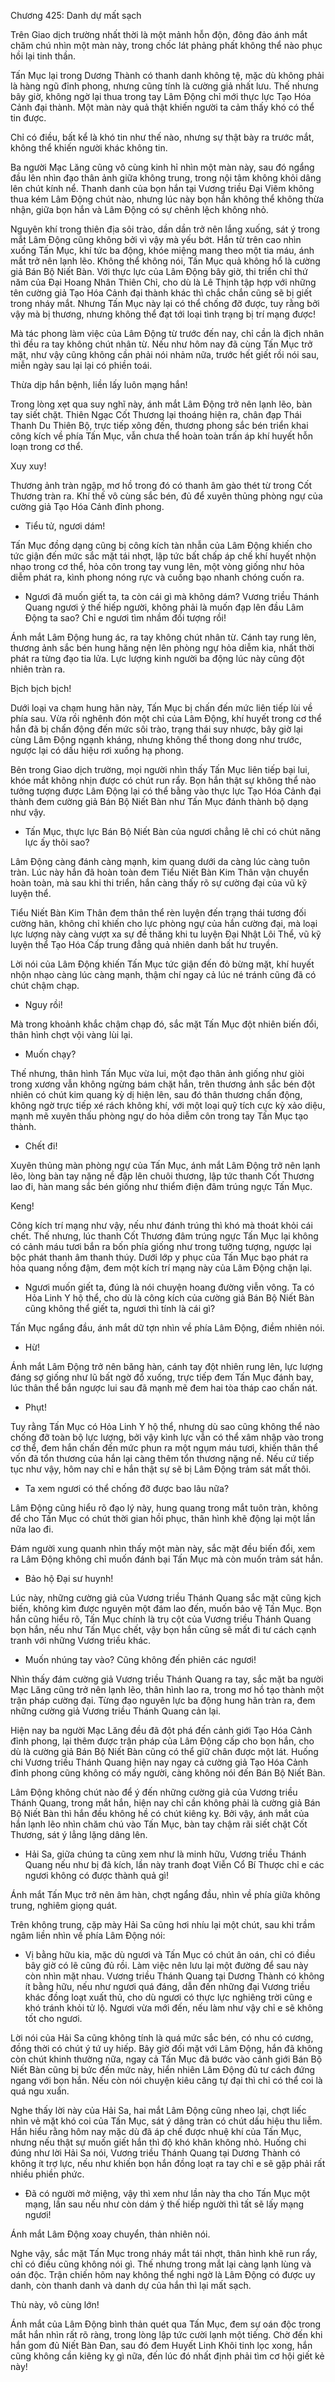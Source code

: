 




Chương 425: Danh dự mất sạch


Trên Giao dịch trường nhất thời là một mảnh hỗn độn, đông đảo ánh mắt chăm chú nhìn một màn này, trong chốc lát phảng phất không thể nào phục hồi lại tinh thần.

Tấn Mục lại trong Dương Thành có thanh danh không tệ, mặc dù không phải là hàng ngũ đỉnh phong, nhưng cũng tính là cường giả nhất lưu. Thế nhưng bây giờ, không ngờ lại thua trong tay Lâm Động chỉ mới thực lực Tạo Hóa Cảnh đại thành. Một màn này quả thật khiến người ta cảm thấy khó có thể tin được.

Chỉ có điều, bất kể là khó tin như thế nào, nhưng sự thật bày ra trước mắt, không thể khiến người khác không tin.

Ba người Mạc Lăng cũng vô cùng kinh hỉ nhìn một màn này, sau đó ngẩng đầu lên nhìn đạo thân ảnh giữa không trung, trong nội tâm không khỏi dâng lên chút kính nể. Thanh danh của bọn hắn tại Vương triều Đại Viêm không thua kém Lâm Động chút nào, nhưng lúc này bọn hắn không thể không thừa nhận, giữa bọn hắn và Lâm Động có sự chênh lệch không nhỏ.

Nguyên khí trong thiên địa sôi trào, dần dần trở nên lắng xuống, sát ý trong mắt Lâm Động cũng không bởi vì vậy mà yếu bớt. Hắn từ trên cao nhìn xuống Tấn Mục, khí tức ba động, khóe miệng mang theo một tia máu, ánh mắt trở nên lạnh lẽo. Không thể không nói, Tấn Mục quả không hổ là cường giả Bán Bộ Niết Bàn. Với thực lực của Lâm Động bây giờ, thi triển chỉ thứ năm của Đại Hoang Nhân Thiên Chỉ, cho dù là Lê Thịnh tập hợp với những tên cường giả Tạo Hóa Cảnh đại thành khác thì chắc chắn cũng sẽ bị giết trong nháy mắt. Nhưng Tấn Mục này lại có thể chống đỡ được, tuy rằng bởi vậy mà bị thương, nhưng không thể đạt tới loại tình trạng bị trí mạng được!

Mà tác phong làm việc của Lâm Động từ trước đến nay, chỉ cần là địch nhân thì đều ra tay không chút nhân từ. Nếu như hôm nay đã cùng Tấn Mục trở mặt, như vậy cũng không cần phải nói nhảm nữa, trước hết giết rồi nói sau, miễn ngày sau lại lại có phiền toái.

Thừa dịp hắn bệnh, liền lấy luôn mạng hắn!

Trong lòng xẹt qua suy nghĩ này, ánh mắt Lâm Động trở nên lạnh lẽo, bàn tay siết chặt. Thiên Ngạc Cốt Thương lại thoáng hiện ra, chân đạp Thái Thanh Du Thiên Bộ, trực tiếp xông đến, thương phong sắc bén triển khai công kích về phía Tấn Mục, vẫn chưa thể hoàn toàn trấn áp khí huyết hỗn loạn trong cơ thể.

Xuy xuy!

Thương ảnh tràn ngập, mơ hồ trong đó có thanh âm gào thét từ trong Cốt Thương tràn ra. Khí thế vô cùng sắc bén, đủ để xuyên thủng phòng ngự của cường giả Tạo Hóa Cảnh đỉnh phong.

- Tiểu tử, ngươi dám!

Tấn Mục đồng dạng cũng bị công kích tàn nhẫn của Lâm Động khiến cho tức giận đến mức sắc mặt tái nhợt, lập tức bất chấp áp chế khí huyết nhộn nhạo trong cơ thể, hỏa côn trong tay vung lên, một vòng giống như hỏa diễm phát ra, kình phong nóng rực và cuồng bạo nhanh chóng cuốn ra.

- Ngươi đã muốn giết ta, ta còn cái gì mà không dám? Vương triều Thánh Quang ngươi ỷ thế hiếp người, không phải là muốn đạp lên đầu Lâm Động ta sao? Chỉ e ngươi tìm nhầm đối tượng rồi!

Ánh mắt Lâm Động hung ác, ra tay không chút nhân từ. Cánh tay rung lên, thương ảnh sắc bén hung hăng nện lên phòng ngự hỏa diễm kia, nhất thời phát ra từng đạo tia lửa. Lực lượng kinh người ba động lúc này cũng đột nhiên tràn ra.

Bịch bịch bịch!

Dưới loại va chạm hung hãn này, Tấn Mục bị chấn đến mức liên tiếp lùi về phía sau. Vừa rồi nghênh đón một chỉ của Lâm Động, khí huyết trong cơ thể hắn đã bị chấn động đến mức sôi trào, trạng thái suy nhược, bây giờ lại cùng Lâm Động ngạnh kháng, nhưng không thể thong dong như trước, ngược lại có dấu hiệu rơi xuống hạ phong.

Bên trong Giao dịch trường, mọi người nhìn thấy Tấn Mục liên tiếp bại lui, khóe mắt không nhịn được có chút run rẩy. Bọn hắn thật sự không thể nào tưởng tượng được Lâm Động lại có thể bằng vào thực lực Tạo Hóa Cảnh đại thành đem cường giả Bán Bộ Niết Bàn như Tấn Mục đánh thành bộ dạng như vậy.

- Tấn Mục, thực lực Bán Bộ Niết Bàn của ngươi chẳng lẽ chỉ có chút năng lực ấy thôi sao?

Lâm Động càng đánh càng mạnh, kim quang dưới da càng lúc càng tuôn tràn. Lúc này hắn đã hoàn toàn đem Tiểu Niết Bàn Kim Thân vận chuyển hoàn toàn, mà sau khi thi triển, hắn càng thấy rõ sự cường đại của vũ kỹ luyện thể.

Tiểu Niết Bàn Kim Thân đem thân thể rèn luyện đến trạng thái tương đối cường hãn, không chỉ khiến cho lực phòng ngự của hắn cường đại, mà loại lực lượng này càng vượt xa sự đề thăng khi tu luyện Đại Nhật Lôi Thể, vũ kỹ luyện thể Tạo Hóa Cấp trung đẳng quả nhiên danh bất hư truyền.

Lời nói của Lâm Động khiến Tấn Mục tức giận đến đỏ bừng mặt, khí huyết nhộn nhạo càng lúc càng mạnh, thậm chí ngay cả lúc né tránh cũng đã có chút chậm chạp.

- Nguy rồi!

Mà trong khoảnh khắc chậm chạp đó, sắc mặt Tấn Mục đột nhiên biến đổi, thân hình chợt vội vàng lùi lại.

- Muốn chạy?

Thế nhưng, thân hình Tấn Mục vừa lui, một đạo thân ảnh giống như giòi trong xương vẫn không ngừng bám chặt hắn, trên thương ảnh sắc bén đột nhiên có chút kim quang kỳ dị hiện lên, sau đó thân thương chấn động, không ngờ trực tiếp xé rách không khí, với một loại quỹ tích cực kỳ xảo diệu, mạnh mẽ xuyên thấu phòng ngự do hỏa diễm côn trong tay Tấn Mục tạo thành.

- Chết đi!

Xuyên thủng màn phòng ngự của Tấn Mục, ánh mắt Lâm Động trở nên lạnh lẽo, lòng bàn tay nặng nề đập lên chuôi thương, lập tức thanh Cốt Thương lao đi, hàn mang sắc bén giống như thiểm điện đâm trúng ngực Tấn Mục.

Keng!

Công kích trí mạng như vậy, nếu như đánh trúng thì khó mà thoát khỏi cái chết. Thế nhưng, lúc thanh Cốt Thương đâm trúng ngực Tấn Mục lại không có cảnh máu tươi bắn ra bốn phía giống như trong tưởng tượng, ngược lại bộc phát thanh âm thanh thúy. Dưới lớp y phục của Tấn Mục bạo phát ra hỏa quang nồng đậm, đem một kích trí mạng này của Lâm Động chặn lại.

- Ngươi muốn giết ta, đúng là nói chuyện hoang đường viễn vông. Ta có Hỏa Linh Y hộ thể, cho dù là công kích của cường giả Bán Bộ Niết Bàn cũng không thể giết ta, ngươi thì tính là cái gì?

Tấn Mục ngẩng đầu, ánh mắt dữ tợn nhìn về phía Lâm Động, điềm nhiên nói.

- Hừ!

Ánh mắt Lâm Động trở nên băng hàn, cánh tay đột nhiên rung lên, lực lượng đáng sợ giống như lũ bất ngờ đổ xuống, trực tiếp đem Tấn Mục đánh bay, lúc thân thể bắn ngược lui sau đã mạnh mẽ đem hai tòa tháp cao chấn nát.

- Phụt!

Tuy rằng Tấn Mục có Hỏa Linh Y hộ thể, nhưng dù sao cũng không thể nào chống đỡ toàn bộ lực lượng, bởi vậy kình lực vẫn có thể xâm nhập vào trong cơ thể, đem hắn chấn đến mức phun ra một ngụm máu tươi, khiến thân thể vốn đã tổn thương của hắn lại càng thêm tổn thương nặng nề. Nếu cứ tiếp tục như vậy, hôm nay chỉ e hắn thật sự sẽ bị Lâm Động trảm sát mất thôi.

- Ta xem ngươi có thể chống đỡ được bao lâu nữa?

Lâm Động cũng hiểu rõ đạo lý này, hung quang trong mắt tuôn tràn, không để cho Tấn Mục có chút thời gian hồi phục, thân hình khẽ động lại một lần nữa lao đi.

Đám người xung quanh nhìn thấy một màn này, sắc mặt đều biến đổi, xem ra Lâm Động không chỉ muốn đánh bại Tấn Mục mà còn muốn trảm sát hắn.

- Bảo hộ Đại sư huynh!

Lúc này, những cường giả của Vương triều Thánh Quang sắc mặt cũng kịch biến, không kìm được nguyên một đám lao đến, muốn bảo vệ Tấn Mục. Bọn hắn cũng hiểu rõ, Tấn Mục chính là trụ cột của Vương triều Thánh Quang bọn hắn, nếu như Tấn Mục chết, vậy bọn hắn cũng sẽ mất đi tư cách cạnh tranh với những Vương triều khác.

- Muốn nhúng tay vào? Cũng không đến phiên các ngươi!

Nhìn thấy đám cường giả Vương triều Thánh Quang ra tay, sắc mặt ba người Mạc Lăng cũng trở nên lạnh lẽo, thân hình lao ra, trong mơ hồ tạo thành một trận pháp cường đại. Từng đạo nguyên lực ba động hung hãn tràn ra, đem những cường giả Vương triều Thánh Quang cản lại.

Hiện nay ba người Mạc Lăng đều đã đột phá đến cảnh giới Tạo Hóa Cảnh đỉnh phong, lại thêm được trận pháp của Lâm Động cấp cho bọn hắn, cho dù là cường giả Bán Bộ Niết Bàn cũng có thể giữ chân được một lát. Huống chi Vương triều Thánh Quang hiện nay ngay cả cường giả Tạo Hóa Cảnh đỉnh phong cũng không có mấy người, càng không nói đến Bán Bộ Niết Bàn.

Lâm Động không chút nào để ý đến những cường giả của Vương triều Thánh Quang, trong mắt hắn, hiện nay chỉ cần không phải là cường giả Bán Bộ Niết Bàn thì hắn đều không hề có chút kiêng kỵ. Bởi vậy, ánh mắt của hắn lạnh lẽo nhìn chăm chú vào Tấn Mục, bàn tay chậm rãi siết chặt Cốt Thương, sát ý lẳng lặng dâng lên.

- Hải Sa, giữa chúng ta cũng xem như là minh hữu, Vương triều Thánh Quang nếu như bị đả kích, lần này tranh đoạt Viễn Cổ Bí Thược chỉ e các ngươi không có được thành quả gì!

Ánh mắt Tấn Mục trở nên âm hàn, chợt ngẩng đầu, nhìn về phía giữa không trung, nghiêm giọng quát.

Trên không trung, cặp mày Hải Sa cũng hơi nhíu lại một chút, sau khi trầm ngâm liền nhìn về phía Lâm Động nói:

- Vị bằng hữu kia, mặc dù ngươi và Tấn Mục có chút ân oán, chỉ có điều bây giờ có lẽ cũng đủ rồi. Làm việc nên lưu lại một đường để sau này còn nhìn mặt nhau. Vương triều Thánh Quang tại Dương Thành có không ít bằng hữu, nếu như ngươi quá đáng, dẫn đến những đại Vương triều khác đồng loạt xuất thủ, cho dù ngươi có thực lực nghiêng trời cũng e khó tránh khỏi tử lộ. Ngươi vừa mới đến, nếu làm như vậy chỉ e sẽ không tốt cho ngươi.

Lời nói của Hải Sa cũng không tính là quá mức sắc bén, có nhu có cương, đồng thời có chút ý tứ uy hiếp. Bây giờ đối mặt với Lâm Động, hắn đã không còn chút khinh thường nữa, ngay cả Tấn Mục đã bước vào cảnh giới Bán Bộ Niết Bàn cũng bị bức đến mức này, hiển nhiên Lâm Động đủ tư cách đứng ngang với bọn hắn. Nếu còn nói chuyện kiêu căng tự đại thì chỉ có thể coi là quá ngu xuẩn.

Nghe thấy lời này của Hải Sa, hai mắt Lâm Động cũng nheo lại, chợt liếc nhìn vẻ mặt khó coi của Tấn Mục, sát ý dâng tràn có chút dấu hiệu thu liễm. Hắn hiểu rằng hôm nay mặc dù đã áp chế được nhuệ khí của Tấn Mục, nhưng nếu thật sự muốn giết hắn thì độ khó khăn không nhỏ. Huống chi đúng như lời Hải Sa nói, Vương triều Thánh Quang tại Dương Thành có không ít trợ lực, nếu như khiến bọn hắn đồng loạt ra tay chỉ e sẽ gặp phải rất nhiều phiền phức.

- Đã có người mở miệng, vậy thì xem như lần này tha cho Tấn Mục một mạng, lần sau nếu như còn dám ỷ thế hiếp người thì tất sẽ lấy mạng ngươi!

Ánh mắt Lâm Động xoay chuyển, thản nhiên nói.

Nghe vậy, sắc mặt Tấn Mục trong nháy mắt tái nhợt, thân hình khẽ run rẩy, chỉ có điều cũng không nói gì. Thế nhưng trong mắt lại càng lạnh lùng và oán độc. Trận chiến hôm nay không thể nghi ngờ là Lâm Động có được uy danh, còn thanh danh và danh dự của hắn thì lại mất sạch.

Thù này, vô cùng lớn!

Ánh mắt của Lâm Động bình thản quét qua Tấn Mục, đem sự oán độc trong mắt hắn nhìn rất rõ ràng, trong lòng lập tức cười lạnh một tiếng. Chờ đến khi hắn gom đủ Niết Bàn Đan, sau đó đem Huyết Linh Khôi tinh lọc xong, hắn cũng không cần kiêng kỵ gì nữa, đến lúc đó nhất định phải tìm cơ hội giết kẻ này!




